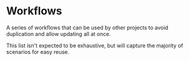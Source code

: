 # Workflows

A series of workflows that can be used by other projects to avoid duplication and allow updating all at once.

This list isn't expected to be exhaustive, but will capture the majority of scenarios for easy reuse.
